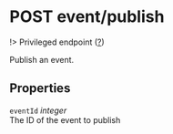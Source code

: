 # <span class="badge badge-light">POST</span> <span class="badge badge-light">event/publish</span>

!> Privileged endpoint ([?](privileged.md))

Publish an event.

## Properties

`eventId` *integer*  
The ID of the event to publish

